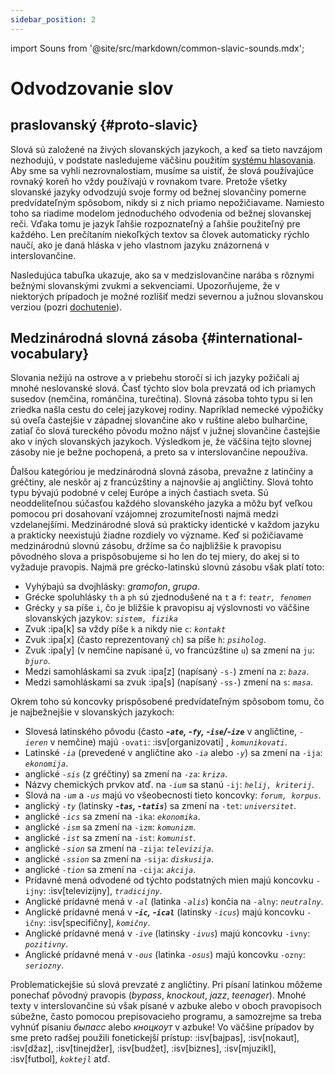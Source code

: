 ```yaml
---
sidebar_position: 2
---
```


import Souns from '@site/src/markdown/common-slavic-sounds.mdx';

# Odvodzovanie slov

## praslovanský \{#proto-slavic}

Slová sú založené na živých slovanských jazykoch, a keď sa tieto navzájom nezhodujú, v podstate nasledujeme väčšinu použitím [systému hlasovania][1]. Aby sme sa vyhli nezrovnalostiam, musíme sa uistiť, že slová používajúce rovnaký koreň ho vždy používajú v rovnakom tvare. Pretože všetky slovanské jazyky odvodzujú svoje formy od bežnej slovančiny pomerne predvídateľným spôsobom, nikdy si z nich priamo nepožičiavame. Namiesto toho sa riadime modelom jednoduchého odvodenia od bežnej slovanskej reči. Vďaka tomu je jazyk ľahšie rozpoznateľný a ľahšie použiteľný pre každého. Len prečítaním niekoľkých textov sa človek automaticky rýchlo naučí, ako je daná hláska v jeho vlastnom jazyku znázornená v interslovančine.

Nasledujúca tabuľka ukazuje, ako sa v medzislovančine narába s rôznymi bežnými slovanskými zvukmi a sekvenciami. Upozorňujeme, že v niektorých prípadoch je možné rozlíšiť medzi severnou a južnou slovanskou verziou (pozri [dochutenie][2]).

<Souns />

## Medzinárodná slovná zásoba \{#international-vocabulary}

Slovania nežijú na ostrove a v priebehu storočí si ich jazyky požičali aj mnohé neslovanské slová. Časť týchto slov bola prevzatá od ich priamych susedov (nemčina, románčina, turečtina). Slovná zásoba tohto typu si len zriedka našla cestu do celej jazykovej rodiny. Napríklad nemecké výpožičky sú oveľa častejšie v západnej slovančine ako v ruštine alebo bulharčine, zatiaľ čo slová tureckého pôvodu možno nájsť v južnej slovančine častejšie ako v iných slovanských jazykoch. Výsledkom je, že väčšina tejto slovnej zásoby nie je bežne pochopená, a preto sa v interslovančine nepoužíva.

Ďalšou kategóriou je medzinárodná slovná zásoba, prevažne z latinčiny a gréčtiny, ale neskôr aj z francúzštiny a najnovšie aj angličtiny. Slová tohto typu bývajú podobné v celej Európe a iných častiach sveta. Sú neoddeliteľnou súčasťou každého slovanského jazyka a môžu byť veľkou pomocou pri dosahovaní vzájomnej zrozumiteľnosti najmä medzi vzdelanejšími. Medzinárodné slová sú prakticky identické v každom jazyku a prakticky neexistujú žiadne rozdiely vo význame. Keď si požičiavame medzinárodnú slovnú zásobu, držíme sa čo najbližšie k pravopisu pôvodného slova a prispôsobujeme si ho len do tej miery, do akej si to vyžaduje pravopis. Najmä pre grécko-latinskú slovnú zásobu však platí toto:

- Vyhýbajú sa dvojhlásky: _gramofon_, _grupa_.
- Grécke spoluhlásky `th` a `ph` sú zjednodušené na `t` a `f`: _`teatr, fenomen`_
- Grécky `y` sa píše `i`, čo je bližšie k pravopisu aj výslovnosti vo väčšine slovanských jazykov: _`sistem, fizika`_
- Zvuk :ipa[k] sa vždy píše `k` a nikdy nie `c`: _`kontakt`_
- Zvuk :ipa[x] (často reprezentovaný `ch`) sa píše `h`: _`psiholog`_.
- Zvuk :ipa[y] (v nemčine napísané `ü`, vo francúzštine `u`) sa zmení na `ju`: _`bjuro`_.
- Medzi samohláskami sa zvuk :ipa[z] (napísaný `-s-`) zmení na `z`: _`baza`_.
- Medzi samohláskami sa zvuk :ipa[s] (napísaný `-ss-`) zmení na `s`: _`masa`_.

Okrem toho sú koncovky prispôsobené predvídateľným spôsobom tomu, čo je najbežnejšie v slovanských jazykoch:

- Slovesá latinského pôvodu (často _**-`ate`, -`fy`, -`ise`/-`ize`**_ v angličtine, _`-ieren`_ v nemčine) majú `-ovati`: :isv[organizovati] , _`komunikovati`_.
- Latinské _`-ia`_ (prevedené v angličtine ako _`-ia`_ alebo _`-y`_) sa zmení na `-ija`: _`ekonomija`_.
- anglické _`-sis`_ (z gréčtiny) sa zmení na `-za`: _`kriza`_.
- Názvy chemických prvkov atď. na _`-ium`_ sa stanú `-ij`: _`helij, kriterij`_.
- Slová na _`-um`_ a _`-us`_ majú vo všeobecnosti tieto koncovky: _`forum, korpus`_.
- anglický _`-ty`_ (latinsky _**-`tas`, -`tatis`**_) sa zmení na `-tet`: _`universitet`_.
- anglické _`-ics`_ sa zmení na `-ika`: _`ekonomika`_.
- anglické _`-ism`_ sa zmení na `-izm`: _`komunizm`_.
- anglické _`-ist`_ sa zmení na `-ist`: _`komunist`_.
- anglické _`-sion`_ sa zmení na `-zija`: _`televizija`_.
- anglické _`-ssion`_ sa zmení na `-sija`: _`diskusija`_.
- anglické _`-tion`_ sa zmení na `-cija`: _`akcija`_.
- Prídavné mená odvodené od týchto podstatných mien majú koncovku `-ijny`: :isv[televizijny], _`tradicijny`_.
- Anglické prídavné mená v _`-al`_ (latinka _`-alis`_) končia na `-alny`: _`neutralny`_.
- Anglické prídavné mená v _**-`ic`, -`ical`**_ (latinsky _`-icus`_) majú koncovku `-ičny`: :isv[specifičny], _`komičny`_.
- Anglické prídavné mená v _`-ive`_ (latinsky _`-ivus`_) majú koncovku `-ivny`: _`pozitivny`_.
- Anglické prídavné mená v _`-ous`_ (latinka _`-osus`_) majú koncovku `-ozny`: _`seriozny`_.

Problematickejšie sú slová prevzaté z angličtiny. Pri písaní latinkou môžeme ponechať pôvodný pravopis (_bypass_, _knockout_, _jazz_, _teenager_). Mnohé texty v interslovančine sú však písané v azbuke alebo v oboch pravopisoch súbežne, často pomocou prepisovacieho programu, a samozrejme sa treba vyhnúť písaniu _быпасс_ alebo _кноцкоут_ v azbuke! Vo väčšine prípadov by sme preto radšej použili fonetickejší prístup: :isv[bajpas], :isv[nokaut], :isv[džaz], :isv[tinejdžer], :isv[budžet], :isv[biznes], :isv[mjuzikl], :isv[futbol],  _`koktejl`_ atď.

[1]: ../introduction/design-criteria.md#vocabulary

[2]: flavourisation.md

